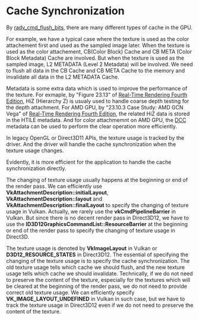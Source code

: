 # Cache Synchronization

By [radv_cmd_flush_bits](https://gitlab.freedesktop.org/mesa/mesa/-/blob/22.3/src/amd/vulkan/radv_private.h#L1178), there are many different types of cache in the GPU.  

For example, we have a typical case where the texture is used as the color attachement first and used as the sampled image later. When the texture is used as the color attachement, CB(Color Block) Cache and CB META (Color Block Metadata) Cache are involved. But when the texture is used as the sampled image, L2 METADATA (Level 2 Metadata) will be involved. We need to flush all data in the CB Cache and CB META Cache to the memory and invalidate all data in the L2 METADATA Cache.  

Metadata is some extra data which is used to improve the performance of the texture. For exmaple, by "Figure 23.13" of [Real-Time Rendering Fourth Edition](https://www.realtimerendering.com/), HiZ (Hierarchy  Z) is usualy used to handle coarse depth testing for the depth attachment. For AMD GPU, by "23.10.3 Case Study: AMD GCN Vega" of [Real-Time Rendering Fourth Edition](https://www.realtimerendering.com/), the related HiZ data is stored in the HTILE metadata. And for color attachmemnt on AMD GPU, the [DCC](https://gpuopen.com/learn/dcc-overview/) metadata can be used to perform the clear operation more efficiently.  

In legacy OpenGL or Direct3D11 APIs, the texture usage is tracked by the driver. And the driver will handle the cache synchronization when the texture usage changes.  

Evidently, it is more efficient for the application to handle the cache synchronization directly.  

The changing of texture usage usually happens at the beginning or end of the render pass. We can efficiently use **VkAttachmentDescription::initialLayout**, **VkAttachmentDescription::layout** and **VkAttachmentDescription::finalLayout** to specify the changing of texture usage in Vulkan. Actually, we rarely use the **vkCmdPipelineBarrier** in Vulkan. But since there is no decent render pass in Direct3D12, we have to use the **ID3D12GraphicsCommandList::ResourceBarrier** at the beginning or end of the render pass to specify the changing of texture usage in Direct3D.  

The texture usage is denoted by **VkImageLayout** in Vulkan or **D3D12_RESOURCE_STATES** in Direct3D12. The essential of specifying the changing of the texture usage is to specify the cache synchronization. The old texture usage tells which cache we should flush, and the new texture usage tells which cache we should invalidate. Technically, if we do not need to preserve the content of the texture,  especially for the textures which will be cleared at the beginning of the render pass, we do not need to provide correct old texture usage. We can efficiently specify **VK_IMAGE_LAYOUT_UNDEFINED** in Vulkan in such case, but we have to track the texture usage in Direct3D12 even if we do not need to preserve the content of the texture.
